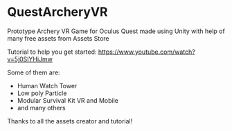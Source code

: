 # QuestArcheryVR
 Prototype Archery VR Game for Oculus Quest made using Unity with help of many free assets from Assets Store
 
 Tutorial to help you get started: https://www.youtube.com/watch?v=5j0SlYHiJmw
 
 Some of them are:
 - Human Watch Tower
 - Low poly Particle
 - Modular Survival Kit VR and Mobile
 - and many others

 Thanks to all the assets creator and tutorial!
